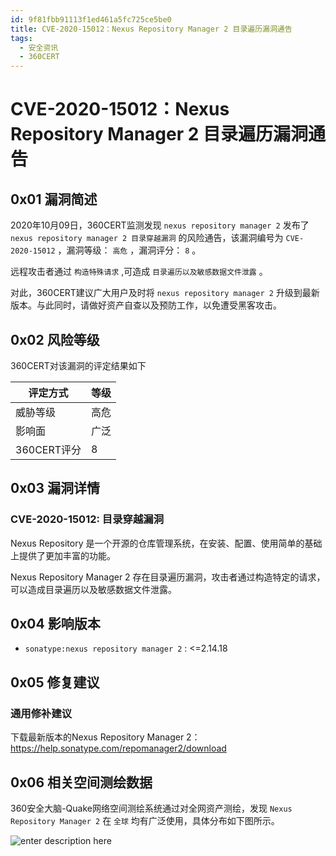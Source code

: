 ```yaml
---
id: 9f81fbb91113f1ed461a5fc725ce5be0
title: CVE-2020-15012：Nexus Repository Manager 2 目录遍历漏洞通告
tags: 
  - 安全资讯
  - 360CERT
---
```


# CVE-2020-15012：Nexus Repository Manager 2 目录遍历漏洞通告

0x01 漏洞简述
---------


2020年10月09日，360CERT监测发现 `nexus repository manager 2` 发布了 `nexus repository manager 2 目录穿越漏洞` 的风险通告，该漏洞编号为 `CVE-2020-15012` ，漏洞等级： `高危` ，漏洞评分： `8` 。


远程攻击者通过 `构造特殊请求` ,可造成 `目录遍历以及敏感数据文件泄露` 。


对此，360CERT建议广大用户及时将 `nexus repository manager 2` 升级到最新版本。与此同时，请做好资产自查以及预防工作，以免遭受黑客攻击。


0x02 风险等级
---------


360CERT对该漏洞的评定结果如下




| 评定方式 | 等级 |
| --- | --- |
| 威胁等级 | 高危 |
| 影响面 | 广泛 |
| 360CERT评分 | 8 |


0x03 漏洞详情
---------


### CVE-2020-15012: 目录穿越漏洞


Nexus Repository 是一个开源的仓库管理系统，在安装、配置、使用简单的基础上提供了更加丰富的功能。


Nexus Repository Manager 2 存在目录遍历漏洞，攻击者通过构造特定的请求，可以造成目录遍历以及敏感数据文件泄露。


0x04 影响版本
---------


* `sonatype:nexus repository manager 2` : <=2.14.18


0x05 修复建议
---------


### 通用修补建议


下载最新版本的Nexus Repository Manager 2：<https://help.sonatype.com/repomanager2/download>


0x06 相关空间测绘数据
-------------


360安全大脑-Quake网络空间测绘系统通过对全网资产测绘，发现 `Nexus Repository Manager 2` 在 `全球` 均有广泛使用，具体分布如下图所示。


![enter description here](https://p403.ssl.qhimgs4.com/t01262cc1b5ea7efd90.png)



